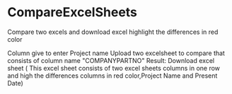 # CompareExcelSheets

Compare two excels and download excel highlight the differences in red color

Column give to enter Project name
Upload two excelsheet to compare that consists of column name "COMPANYPARTNO"
Result: Download excel sheet ( This excel sheet consists of two excel sheets columns in one row and high the differences columns in red color,Project Name and Present Date)
